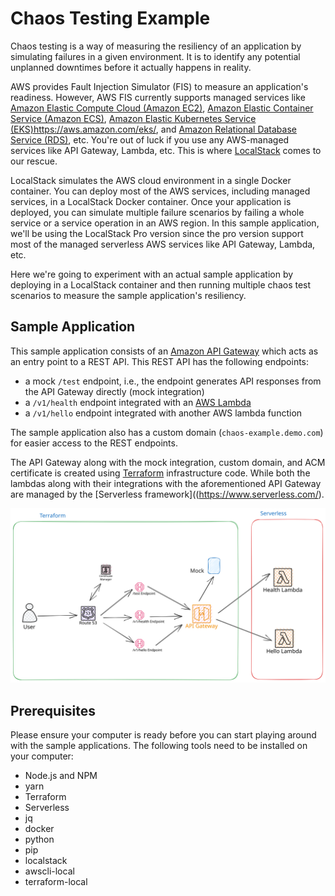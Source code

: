 Chaos Testing Example
========================
Chaos testing is a way of measuring the resiliency of an application by simulating failures in a given environment. 
It is to identify any potential unplanned downtimes before it actually happens in reality.

AWS provides Fault Injection Simulator (FIS) to measure an application's readiness. However, AWS FIS currently supports 
managed services like [Amazon Elastic Compute Cloud (Amazon EC2)](https://aws.amazon.com/ec2/), 
[Amazon Elastic Container Service (Amazon ECS)](https://aws.amazon.com/ecs/), 
[Amazon Elastic Kubernetes Service (EKS)]()https://aws.amazon.com/eks/, and 
[Amazon Relational Database Service (RDS)](https://aws.amazon.com/rds/), etc. 
You're out of luck if you use any AWS-managed services like API Gateway, Lambda, etc. This is where 
[LocalStack](https://localstack.cloud/) comes to our rescue.

LocalStack simulates the AWS cloud environment in a single Docker container. You can deploy most of the AWS services, 
including managed services, in a LocalStack Docker container. Once your application is deployed, you can simulate 
multiple failure scenarios by failing a whole service or a service operation in an AWS region. In this sample 
application, we'll be using the LocalStack Pro version since the pro version support most of the managed serverless 
AWS services like API Gateway, Lambda, etc.

Here we're going to experiment with an actual sample application by deploying in a LocalStack container and 
then running multiple chaos test scenarios to measure the sample application's resiliency.

## Sample Application
This sample application consists of an [Amazon API Gateway](https://aws.amazon.com/api-gateway/) which
acts as an entry point to a REST API. This REST API has the following endpoints:
  - a mock `/test` endpoint, i.e., the endpoint generates API responses from the API Gateway directly (mock integration)
  - a `/v1/health` endpoint integrated with an [AWS Lambda](https://aws.amazon.com/lambda/)
  - a `/v1/hello` endpoint integrated with another AWS lambda function

The sample application also has a custom domain (`chaos-example.demo.com`) for easier access to the REST endpoints.

The API Gateway along with the mock integration, custom domain, and ACM certificate is created using [Terraform](https://www.terraform.io/) 
infrastructure code. While both the lambdas along with their integrations with the aforementioned API Gateway are managed 
by the [Serverless framework]((https://www.serverless.com/).

![](./img/chaos-testing-example.svg)

## Prerequisites

Please ensure your computer is ready before you can start playing around with the sample applications. The following tools need to be installed on your computer:

- Node.js and NPM
- yarn
- Terraform
- Serverless
- jq
- docker
- python
- pip
- localstack
- awscli-local
- terraform-local
